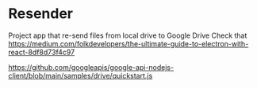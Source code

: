 # Resender
Project app that re-send files from local drive to Google Drive
Check that
https://medium.com/folkdevelopers/the-ultimate-guide-to-electron-with-react-8df8d73f4c97

https://github.com/googleapis/google-api-nodejs-client/blob/main/samples/drive/quickstart.js
